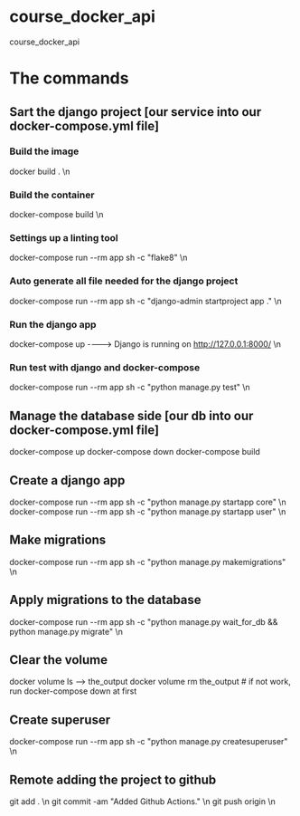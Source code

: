 # course_docker_api
course_docker_api

# The commands

## Sart the django project [our service into our docker-compose.yml file]

### Build the image
docker build . \n

### Build the container
docker-compose build \n

### Settings up a linting tool
docker-compose run --rm app sh -c "flake8" \n

### Auto generate all file needed for the django project
docker-compose run --rm app sh -c "django-admin startproject app ." \n

### Run the django app
docker-compose up                     ---->  Django is running on http://127.0.0.1:8000/ \n

### Run test with django and docker-compose
docker-compose run --rm app sh -c "python manage.py test" \n

## Manage the database side [our db into our docker-compose.yml file]
docker-compose up
docker-compose down
docker-compose build

## Create a django app
docker-compose run --rm app sh -c "python manage.py startapp core" \n
docker-compose run --rm app sh -c "python manage.py startapp user" \n

## Make migrations
docker-compose run --rm app sh -c "python manage.py makemigrations" \n

## Apply migrations to the database
docker-compose run --rm app sh -c "python manage.py wait_for_db && python manage.py migrate" \n

## Clear the volume
docker volume ls   --> the_output
docker volume rm the_output     # if not work, run docker-compose down at first

## Create superuser
docker-compose run --rm app sh -c "python manage.py createsuperuser" \n

## Remote adding the project to github
git add . \n
git commit -am "Added Github Actions." \n
git push origin \n
